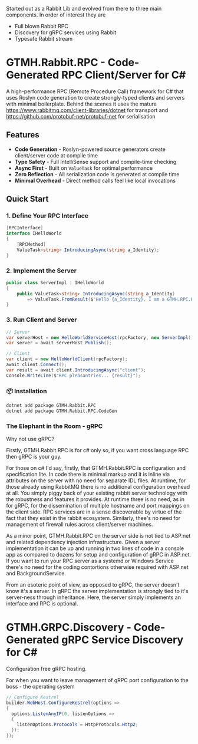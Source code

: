Started out as a Rabbit Lib and evolved from there to three main components. In order of interest they are
- Full blown Rabbit RPC
- Discovery for gRPC services using Rabbit
- Typesafe Rabbit stream
# GTMH.Rabbit.RPC - Code-Generated RPC Client/Server for C#

A high-performance RPC (Remote Procedure Call) framework for C# that uses Roslyn code generation to create strongly-typed clients and servers with minimal boilerplate. Behind the scenes it uses the mature https://www.rabbitmq.com/client-libraries/dotnet for transport and https://github.com/protobuf-net/protobuf-net for serialisation

## Features

- **Code Generation** - Roslyn-powered source generators create client/server code at compile time
- **Type Safety** - Full IntelliSense support and compile-time checking
- **Async First** - Built on `ValueTask` for optimal performance
- **Zero Reflection** - All serialization code is generated at compile time
- **Minimal Overhead** - Direct method calls feel like local invocations

## Quick Start

### 1. Define Your RPC Interface
```csharp
[RPCInterface]
interface IHelloWorld
{
    [RPCMethod]
    ValueTask<string> IntroducingAsync(string a_Identity);
}
```
### 2. Implement the Server
```csharp
public class ServerImpl : IHelloWorld
{
    public ValueTask<string> IntroducingAsync(string a_Identity) 
        => ValueTask.FromResult($"Hello {a_Identity}, I am a GTMH.RPC.HelloWorldServer");
}
```
### 3. Run Client and Server
```csharp
// Server
var serverHost = new HelloWorldServiceHost(rpcFactory, new ServerImpl());
var server = await serverHost.Publish();

// Client
var client = new HelloWorldClient(rpcFactory);
await client.Connect();
var result = await client.IntroducingAsync("client");
Console.WriteLine($"RPC pleasantries... {result}");
```
### 📦 Installation
```bash
dotnet add package GTMH.Rabbit.RPC
dotnet add package GTMH.Rabbit.RPC.CodeGen
```
### The Elephant in the Room - gRPC
Why not use gRPC? 

Firstly, GTMH.Rabbit.RPC is for c# only so, if you want cross language RPC then gRPC is your guy.

For those on c# I'd say, firstly, that GTMH.Rabbit.RPC is configuration and specification lite. In code there is minimal markup and it is inline via attributes on the server with no need for separate IDL files. At runtime, for those already using RabbitMQ there is no additional configuration overhead at all. You simply piggy back of your existing rabbit server technology with the robustness and features it provides. At runtime three is no need, as in for gRPC, for the dissemination of multiple hostname and port mappings on the client side. RPC services are in a sense discoverable by virtue of the fact that they exist in the rabbit ecosystem. Similarly, thee's no need for management of firewall rules across client/server machines.

As a minor point, GTMH.Rabbit.RPC on the server side is not tied to ASP.net and related dependency injection infrastructure. Given a server implementation it can be up and running in two lines of code in a console app as compared to dozens for setup and configuration of gRPC in ASP.net. If you want to run your RPC server as a systemd or Windows Service there's no need for the coding contortions otherwise required with ASP.net and BackgroundService.

From an esoteric point of view, as opposed to gRPC, the server doesn't know it's a server. In gRPC the server implementation is strongly tied to it's server-ness through inheritance. Here, the server simply implements an interface and RPC is optional.

# GTMH.GRPC.Discovery - Code-Generated gRPC Service Discovery for C#
Configuration free gRPC hosting.

For when you want to leave management of gRPC port configuration to the boss - the operating system
```csharp
// Configure Kestrel
builder.WebHost.ConfigureKestrel(options =>
{
  options.ListenAnyIP(0, listenOptions =>
  {
    listenOptions.Protocols = HttpProtocols.Http2;
  });
});
```

